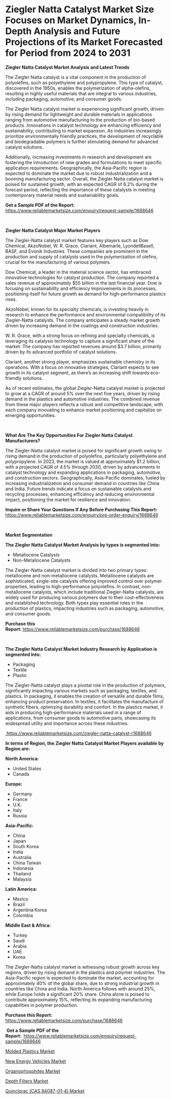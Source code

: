 <p><h1>Ziegler Natta Catalyst Market Size Focuses on Market Dynamics, In-Depth Analysis and Future Projections of its Market Forecasted for Period from 2024 to 2031</h1></p><p><strong>Ziegler Natta Catalyst Market Analysis and Latest Trends</strong></p>
<p><p>The Ziegler Natta catalyst is a vital component in the production of polyolefins, such as polyethylene and polypropylene. This type of catalyst, discovered in the 1950s, enables the polymerization of alpha-olefins, resulting in highly useful materials that are integral to various industries, including packaging, automotive, and consumer goods. </p><p>The Ziegler Natta catalyst market is experiencing significant growth, driven by rising demand for lightweight and durable materials in applications ranging from automotive manufacturing to the production of bio-based products. Innovations in catalyst technology are enhancing efficiency and sustainability, contributing to market expansion. As industries increasingly prioritize environmentally friendly practices, the development of recyclable and biodegradable polymers is further stimulating demand for advanced catalyst solutions.</p><p>Additionally, increasing investments in research and development are fostering the introduction of new grades and formulations to meet specific application requirements. Geographically, the Asia-Pacific region is expected to dominate the market due to robust industrialization and a booming manufacturing sector. Overall, the Ziegler Natta catalyst market is poised for sustained growth, with an expected CAGR of 6.2% during the forecast period, reflecting the importance of these catalysts in meeting contemporary material needs and sustainability goals.</p></p>
<p><strong>Get a Sample PDF of the Report:&nbsp;</strong> <a href="https://www.reliablemarketsize.com/enquiry/request-sample/1688646?utm_campaign=1133&utm_medium=2&utm_source=Github&utm_content=ia&utm_term=17102024&utm_id=ziegler-natta-catalyst">https://www.reliablemarketsize.com/enquiry/request-sample/1688646</a></p>
<p>&nbsp;</p>
<p><strong>Ziegler Natta Catalyst Major Market Players</strong></p>
<p><p>The Ziegler-Natta catalyst market features key players such as Dow Chemical, AkzoNobel, W. R. Grace, Clariant, Albemarle, LyondellBasell, BASF, and Evonik Industries. These companies are prominent in the production and supply of catalysts used in the polymerization of olefins, crucial for the manufacturing of various polymers.</p><p>Dow Chemical, a leader in the material science sector, has embraced innovative technologies for catalyst production. The company reported a sales revenue of approximately $55 billion in the last financial year. Dow is focusing on sustainability and efficiency improvements in its processes, positioning itself for future growth as demand for high-performance plastics rises.</p><p>AkzoNobel, known for its specialty chemicals, is investing heavily in research to enhance the performance and environmental compatibility of its Ziegler-Natta catalysts. The company anticipates a steady market growth driven by increasing demand in the coatings and construction industries.</p><p>W. R. Grace, with a strong focus on refining and specialty chemicals, is leveraging its catalysis technology to capture a significant share of the market. The company has reported revenues around $3.7 billion, primarily driven by its advanced portfolio of catalyst solutions.</p><p>Clariant, another strong player, emphasizes sustainable chemistry in its operations. With a focus on innovative strategies, Clariant expects to see growth in its catalyst segment, as there’s an increasing shift towards eco-friendly solutions.</p><p>As of recent estimates, the global Ziegler-Natta catalyst market is projected to grow at a CAGR of around 5% over the next five years, driven by rising demand in the plastics and automotive industries. The combined revenue from these major players reflects a robust and competitive landscape, with each company innovating to enhance market positioning and capitalize on emerging opportunities.</p></p>
<p>&nbsp;</p>
<p><strong>What Are The Key Opportunities For Ziegler Natta Catalyst Manufacturers?</strong></p>
<p><p>The Ziegler-Natta catalyst market is poised for significant growth owing to rising demand in the production of polyolefins, particularly polyethylene and polypropylene. In 2023, the market is valued at approximately $1.2 billion, with a projected CAGR of 4.5% through 2030, driven by advancements in catalyst technology and expanding applications in packaging, automotive, and construction sectors. Geographically, Asia-Pacific dominates, fueled by increasing industrialization and consumer demand in countries like China and India. Future trends indicate a focus on sustainable catalysts and recycling processes, enhancing efficiency and reducing environmental impact, positioning the market for resilience and innovation.</p></p>
<p><strong>Inquire or Share Your Questions If Any Before Purchasing This Report:</strong> <a href="https://www.reliablemarketsize.com/enquiry/pre-order-enquiry/1688646?utm_campaign=1133&utm_medium=2&utm_source=Github&utm_content=ia&utm_term=17102024&utm_id=ziegler-natta-catalyst">https://www.reliablemarketsize.com/enquiry/pre-order-enquiry/1688646</a></p>
<p>&nbsp;</p>
<p><strong>Market Segmentation</strong></p>
<p><strong>The Ziegler Natta Catalyst Market Analysis by types is segmented into:</strong></p>
<p><ul><li>Metallocene Catalysts</li><li>Non-Metallocene Catalysts</li></ul></p>
<p><p>The Ziegler-Natta catalyst market is divided into two primary types: metallocene and non-metallocene catalysts. Metallocene catalysts are sophisticated, single-site catalysts offering improved control over polymer properties, leading to high-performance polyolefins. In contrast, non-metallocene catalysts, which include traditional Ziegler-Natta catalysts, are widely used for producing various polymers due to their cost-effectiveness and established technology. Both types play essential roles in the production of plastics, impacting industries such as packaging, automotive, and consumer goods.</p></p>
<p><strong>Purchase this Report:&nbsp;</strong><a href="https://www.reliablemarketsize.com/purchase/1688646?utm_campaign=1133&utm_medium=2&utm_source=Github&utm_content=ia&utm_term=17102024&utm_id=ziegler-natta-catalyst">https://www.reliablemarketsize.com/purchase/1688646</a></p>
<p>&nbsp;</p>
<p><strong>The Ziegler Natta Catalyst Market Industry Research by Application is segmented into:</strong></p>
<p><ul><li>Packaging</li><li>Textile</li><li>Plastic</li></ul></p>
<p><p>The Ziegler-Natta catalyst plays a pivotal role in the production of polymers, significantly impacting various markets such as packaging, textiles, and plastics. In packaging, it enables the creation of versatile and durable films, enhancing product preservation. In textiles, it facilitates the manufacture of synthetic fibers, optimizing durability and comfort. In the plastics market, it aids in producing high-performance materials used in a range of applications, from consumer goods to automotive parts, showcasing its widespread utility and importance across these industries.</p></p>
<p><a href="https://www.reliablemarketsize.com/ziegler-natta-catalyst-r1688646?utm_campaign=1133&utm_medium=2&utm_source=Github&utm_content=ia&utm_term=17102024&utm_id=ziegler-natta-catalyst">&nbsp;https://www.reliablemarketsize.com/ziegler-natta-catalyst-r1688646</a></p>
<p><strong>In terms of Region, the Ziegler Natta Catalyst Market Players available by Region are:</strong></p>
<p>
    <p> <strong> North America: </strong>
        <ul>
            <li>United States</li>
            <li>Canada</li>
        </ul>
        </p> 
    <p> <strong> Europe: </strong>
        <ul>
            <li>Germany</li>
            <li>France</li>
            <li>U.K.</li>
            <li>Italy</li>
            <li>Russia</li>
        </ul>
        </p> 
    <p> <strong> Asia-Pacific: </strong>
        <ul>
            <li>China</li>
            <li>Japan</li>
            <li>South Korea</li>
            <li>India</li>
            <li>Australia</li>
            <li>China Taiwan</li>
            <li>Indonesia</li>
            <li>Thailand</li>
            <li>Malaysia</li>
        </ul>
        </p> 
    <p> <strong> Latin America: </strong>
        <ul>
            <li>Mexico</li>
            <li>Brazil</li>
            <li>Argentina Korea</li>
            <li>Colombia</li>
        </ul>
        </p> 
    <p> <strong> Middle East & Africa: </strong>
        <ul>
            <li>Turkey</li>
            <li>Saudi</li>
            <li>Arabia</li>
            <li>UAE</li>
            <li>Korea</li>
        </ul>
    </p>
    </p>
<p><p>The Ziegler-Natta catalyst market is witnessing robust growth across key regions, driven by rising demand in the plastics and polymer industries. The Asia-Pacific region is expected to dominate the market, accounting for approximately 40% of the global share, due to strong industrial growth in countries like China and India. North America follows with around 25%, while Europe holds a significant 20% share. China alone is poised to contribute approximately 15%, reflecting its expanding manufacturing capabilities in polymer production.</p></p>
<p><strong>Purchase this Report: </strong><a href="https://www.reliablemarketsize.com/purchase/1688646?utm_campaign=1133&utm_medium=2&utm_source=Github&utm_content=ia&utm_term=17102024&utm_id=ziegler-natta-catalyst">https://www.reliablemarketsize.com/purchase/1688646</a></p>
<p>&nbsp;<strong>Get a Sample PDF of the Report:&nbsp;&nbsp;</strong><a href="https://www.reliablemarketsize.com/enquiry/request-sample/1688646?utm_campaign=1133&utm_medium=2&utm_source=Github&utm_content=ia&utm_term=17102024&utm_id=ziegler-natta-catalyst">https://www.reliablemarketsize.com/enquiry/request-sample/1688646</a></p>
<p><strong></strong></p>
<p><p><a href="https://www.linkedin.com/pulse/molded-plastics-market-navigating-challenges-unlocking-potential-fkqwc?utm_campaign=1133&utm_medium=2&utm_source=Github&utm_content=ia&utm_term=17102024&utm_id=ziegler-natta-catalyst">Molded Plastics Market</a></p><p><a href="https://www.linkedin.com/pulse/new-energy-vehicles-market-global-share-ranking-overall-xy9ae?utm_campaign=1133&utm_medium=2&utm_source=Github&utm_content=ia&utm_term=17102024&utm_id=ziegler-natta-catalyst">New Energy Vehicles Market</a></p><p><a href="https://github.com/ardeliap6te/Market-Research-Report-List-1/blob/main/organophosphites-market.md?utm_campaign=1133&utm_medium=2&utm_source=Github&utm_content=ia&utm_term=17102024&utm_id=ziegler-natta-catalyst">Organophosphites Market</a></p><p><a href="https://issuu.com/reportprime-2/docs/depth-filters-market-size-2030.pptx_3baa799f17403e?utm_campaign=1133&utm_medium=2&utm_source=Github&utm_content=ia&utm_term=17102024&utm_id=ziegler-natta-catalyst">Depth Filters Market</a></p><p><a href="https://github.com/terisalmg/Market-Research-Report-List-1/blob/main/quinclorac-cas-84087-01-4-market.md?utm_campaign=1133&utm_medium=2&utm_source=Github&utm_content=ia&utm_term=17102024&utm_id=ziegler-natta-catalyst">Quinclorac (CAS 84087-01-4) Market</a></p></p>